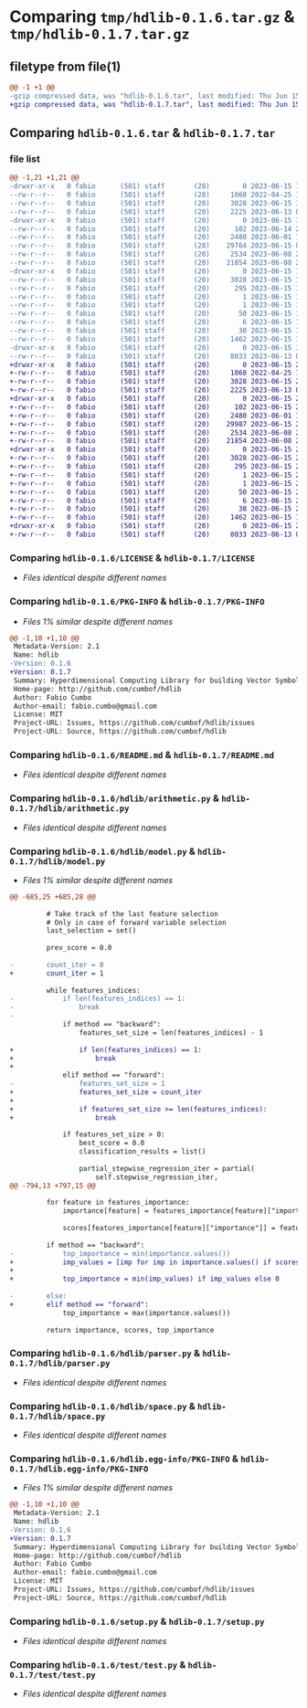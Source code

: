 # Comparing `tmp/hdlib-0.1.6.tar.gz` & `tmp/hdlib-0.1.7.tar.gz`

## filetype from file(1)

```diff
@@ -1 +1 @@
-gzip compressed data, was "hdlib-0.1.6.tar", last modified: Thu Jun 15 14:41:32 2023, max compression
+gzip compressed data, was "hdlib-0.1.7.tar", last modified: Thu Jun 15 20:19:48 2023, max compression
```

## Comparing `hdlib-0.1.6.tar` & `hdlib-0.1.7.tar`

### file list

```diff
@@ -1,21 +1,21 @@
-drwxr-xr-x   0 fabio      (501) staff       (20)        0 2023-06-15 14:41:32.697124 hdlib-0.1.6/
--rw-r--r--   0 fabio      (501) staff       (20)     1068 2022-04-25 18:30:15.000000 hdlib-0.1.6/LICENSE
--rw-r--r--   0 fabio      (501) staff       (20)     3028 2023-06-15 14:41:32.694494 hdlib-0.1.6/PKG-INFO
--rw-r--r--   0 fabio      (501) staff       (20)     2225 2023-06-13 01:38:11.000000 hdlib-0.1.6/README.md
-drwxr-xr-x   0 fabio      (501) staff       (20)        0 2023-06-15 14:41:32.445307 hdlib-0.1.6/hdlib/
--rw-r--r--   0 fabio      (501) staff       (20)      102 2023-06-14 21:23:08.000000 hdlib-0.1.6/hdlib/__init__.py
--rw-r--r--   0 fabio      (501) staff       (20)     2480 2023-06-01 14:38:17.000000 hdlib-0.1.6/hdlib/arithmetic.py
--rw-r--r--   0 fabio      (501) staff       (20)    29764 2023-06-15 01:29:07.000000 hdlib-0.1.6/hdlib/model.py
--rw-r--r--   0 fabio      (501) staff       (20)     2534 2023-06-08 21:27:39.000000 hdlib-0.1.6/hdlib/parser.py
--rw-r--r--   0 fabio      (501) staff       (20)    21854 2023-06-08 20:17:24.000000 hdlib-0.1.6/hdlib/space.py
-drwxr-xr-x   0 fabio      (501) staff       (20)        0 2023-06-15 14:41:32.644790 hdlib-0.1.6/hdlib.egg-info/
--rw-r--r--   0 fabio      (501) staff       (20)     3028 2023-06-15 14:41:32.000000 hdlib-0.1.6/hdlib.egg-info/PKG-INFO
--rw-r--r--   0 fabio      (501) staff       (20)      295 2023-06-15 14:41:32.000000 hdlib-0.1.6/hdlib.egg-info/SOURCES.txt
--rw-r--r--   0 fabio      (501) staff       (20)        1 2023-06-15 14:41:32.000000 hdlib-0.1.6/hdlib.egg-info/dependency_links.txt
--rw-r--r--   0 fabio      (501) staff       (20)        1 2023-06-15 14:41:32.000000 hdlib-0.1.6/hdlib.egg-info/not-zip-safe
--rw-r--r--   0 fabio      (501) staff       (20)       50 2023-06-15 14:41:32.000000 hdlib-0.1.6/hdlib.egg-info/requires.txt
--rw-r--r--   0 fabio      (501) staff       (20)        6 2023-06-15 14:41:32.000000 hdlib-0.1.6/hdlib.egg-info/top_level.txt
--rw-r--r--   0 fabio      (501) staff       (20)       38 2023-06-15 14:41:32.697545 hdlib-0.1.6/setup.cfg
--rw-r--r--   0 fabio      (501) staff       (20)     1462 2023-06-15 14:40:58.000000 hdlib-0.1.6/setup.py
-drwxr-xr-x   0 fabio      (501) staff       (20)        0 2023-06-15 14:41:32.648478 hdlib-0.1.6/test/
--rw-r--r--   0 fabio      (501) staff       (20)     8033 2023-06-13 01:24:19.000000 hdlib-0.1.6/test/test.py
+drwxr-xr-x   0 fabio      (501) staff       (20)        0 2023-06-15 20:19:48.446390 hdlib-0.1.7/
+-rw-r--r--   0 fabio      (501) staff       (20)     1068 2022-04-25 18:30:15.000000 hdlib-0.1.7/LICENSE
+-rw-r--r--   0 fabio      (501) staff       (20)     3028 2023-06-15 20:19:48.444930 hdlib-0.1.7/PKG-INFO
+-rw-r--r--   0 fabio      (501) staff       (20)     2225 2023-06-13 01:38:11.000000 hdlib-0.1.7/README.md
+drwxr-xr-x   0 fabio      (501) staff       (20)        0 2023-06-15 20:19:48.298274 hdlib-0.1.7/hdlib/
+-rw-r--r--   0 fabio      (501) staff       (20)      102 2023-06-15 20:14:44.000000 hdlib-0.1.7/hdlib/__init__.py
+-rw-r--r--   0 fabio      (501) staff       (20)     2480 2023-06-01 14:38:17.000000 hdlib-0.1.7/hdlib/arithmetic.py
+-rw-r--r--   0 fabio      (501) staff       (20)    29987 2023-06-15 20:14:36.000000 hdlib-0.1.7/hdlib/model.py
+-rw-r--r--   0 fabio      (501) staff       (20)     2534 2023-06-08 21:27:39.000000 hdlib-0.1.7/hdlib/parser.py
+-rw-r--r--   0 fabio      (501) staff       (20)    21854 2023-06-08 20:17:24.000000 hdlib-0.1.7/hdlib/space.py
+drwxr-xr-x   0 fabio      (501) staff       (20)        0 2023-06-15 20:19:48.398650 hdlib-0.1.7/hdlib.egg-info/
+-rw-r--r--   0 fabio      (501) staff       (20)     3028 2023-06-15 20:19:48.000000 hdlib-0.1.7/hdlib.egg-info/PKG-INFO
+-rw-r--r--   0 fabio      (501) staff       (20)      295 2023-06-15 20:19:48.000000 hdlib-0.1.7/hdlib.egg-info/SOURCES.txt
+-rw-r--r--   0 fabio      (501) staff       (20)        1 2023-06-15 20:19:48.000000 hdlib-0.1.7/hdlib.egg-info/dependency_links.txt
+-rw-r--r--   0 fabio      (501) staff       (20)        1 2023-06-15 20:19:48.000000 hdlib-0.1.7/hdlib.egg-info/not-zip-safe
+-rw-r--r--   0 fabio      (501) staff       (20)       50 2023-06-15 20:19:48.000000 hdlib-0.1.7/hdlib.egg-info/requires.txt
+-rw-r--r--   0 fabio      (501) staff       (20)        6 2023-06-15 20:19:48.000000 hdlib-0.1.7/hdlib.egg-info/top_level.txt
+-rw-r--r--   0 fabio      (501) staff       (20)       38 2023-06-15 20:19:48.446735 hdlib-0.1.7/setup.cfg
+-rw-r--r--   0 fabio      (501) staff       (20)     1462 2023-06-15 14:40:58.000000 hdlib-0.1.7/setup.py
+drwxr-xr-x   0 fabio      (501) staff       (20)        0 2023-06-15 20:19:48.423976 hdlib-0.1.7/test/
+-rw-r--r--   0 fabio      (501) staff       (20)     8033 2023-06-13 01:24:19.000000 hdlib-0.1.7/test/test.py
```

### Comparing `hdlib-0.1.6/LICENSE` & `hdlib-0.1.7/LICENSE`

 * *Files identical despite different names*

### Comparing `hdlib-0.1.6/PKG-INFO` & `hdlib-0.1.7/PKG-INFO`

 * *Files 1% similar despite different names*

```diff
@@ -1,10 +1,10 @@
 Metadata-Version: 2.1
 Name: hdlib
-Version: 0.1.6
+Version: 0.1.7
 Summary: Hyperdimensional Computing Library for building Vector Symbolic Architectures in Python
 Home-page: http://github.com/cumbof/hdlib
 Author: Fabio Cumbo
 Author-email: fabio.cumbo@gmail.com
 License: MIT
 Project-URL: Issues, https://github.com/cumbof/hdlib/issues
 Project-URL: Source, https://github.com/cumbof/hdlib
```

### Comparing `hdlib-0.1.6/README.md` & `hdlib-0.1.7/README.md`

 * *Files identical despite different names*

### Comparing `hdlib-0.1.6/hdlib/arithmetic.py` & `hdlib-0.1.7/hdlib/arithmetic.py`

 * *Files identical despite different names*

### Comparing `hdlib-0.1.6/hdlib/model.py` & `hdlib-0.1.7/hdlib/model.py`

 * *Files 1% similar despite different names*

```diff
@@ -685,25 +685,28 @@
 
         # Take track of the last feature selection
         # Only in case of forward variable selection
         last_selection = set()
 
         prev_score = 0.0
 
-        count_iter = 0
+        count_iter = 1
 
         while features_indices:
-            if len(features_indices) == 1:
-                break
-
             if method == "backward":
                 features_set_size = len(features_indices) - 1
 
+                if len(features_indices) == 1:
+                    break
+
             elif method == "forward":
-                features_set_size = 1
+                features_set_size = count_iter
+
+                if features_set_size >= len(features_indices):
+                    break
 
             if features_set_size > 0:
                 best_score = 0.0
                 classification_results = list()
 
                 partial_stepwise_regression_iter = partial(
                     self.stepwise_regression_iter,
@@ -794,13 +797,15 @@
 
         for feature in features_importance:
             importance[feature] = features_importance[feature]["importance"]
 
             scores[features_importance[feature]["importance"]] = features_importance[feature]["score"]
 
         if method == "backward":
-            top_importance = min(importance.values())
+            imp_values = [imp for imp in importance.values() if scores[imp] > 0.0]
+
+            top_importance = min(imp_values) if imp_values else 0
 
-        else:
+        elif method == "forward":
             top_importance = max(importance.values())
 
         return importance, scores, top_importance
```

### Comparing `hdlib-0.1.6/hdlib/parser.py` & `hdlib-0.1.7/hdlib/parser.py`

 * *Files identical despite different names*

### Comparing `hdlib-0.1.6/hdlib/space.py` & `hdlib-0.1.7/hdlib/space.py`

 * *Files identical despite different names*

### Comparing `hdlib-0.1.6/hdlib.egg-info/PKG-INFO` & `hdlib-0.1.7/hdlib.egg-info/PKG-INFO`

 * *Files 1% similar despite different names*

```diff
@@ -1,10 +1,10 @@
 Metadata-Version: 2.1
 Name: hdlib
-Version: 0.1.6
+Version: 0.1.7
 Summary: Hyperdimensional Computing Library for building Vector Symbolic Architectures in Python
 Home-page: http://github.com/cumbof/hdlib
 Author: Fabio Cumbo
 Author-email: fabio.cumbo@gmail.com
 License: MIT
 Project-URL: Issues, https://github.com/cumbof/hdlib/issues
 Project-URL: Source, https://github.com/cumbof/hdlib
```

### Comparing `hdlib-0.1.6/setup.py` & `hdlib-0.1.7/setup.py`

 * *Files identical despite different names*

### Comparing `hdlib-0.1.6/test/test.py` & `hdlib-0.1.7/test/test.py`

 * *Files identical despite different names*

